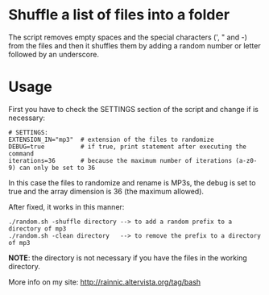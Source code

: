 Shuffle a list of files into a folder
=====================================

The script removes empty spaces and the special characters (', " and -) from the files and then it shuffles them by adding a random number or letter followed by an underscore.

# Usage
First you have to check the SETTINGS section of the script and change if is necessary:

```
# SETTINGS:
EXTENSION_IN="mp3" 	# extension of the files to randomize
DEBUG=true    		# if true, print statement after executing the command
iterations=36 		# because the maximum number of iterations (a-z0-9) can only be set to 36
```

In this case the files to randomize and rename is MP3s, the debug is set to true and the array dimension is 36 (the maximum allowed).

After fixed, it works in this manner:

```
./random.sh -shuffle directory --> to add a random prefix to a directory of mp3
./random.sh -clean directory   --> to remove the prefix to a directory of mp3
```

__NOTE__: the directory is not necessary if you have the files in the working directory.

More info on my site:
http://rainnic.altervista.org/tag/bash
